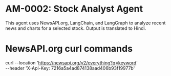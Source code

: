 # AM-0002: Stock Analyst Agent

This agent uses NewsAPI.org, LangChain, and LangGraph to analyze recent news and charts for a selected stock. Output is translated to Hindi.

# NewsAPI.org curl commands

curl --location 'https://newsapi.org/v2/everything?q=keyword' \
--header 'X-Api-Key: 7216a5a4ad874138aad406b93f19977b'

